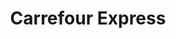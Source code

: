---
title: "Carrefour Express"
url: /ciudad-autonoma-de-buenos-aires/carrefour-express-avenida-independencia-2/
shop: Lebensmittel
---